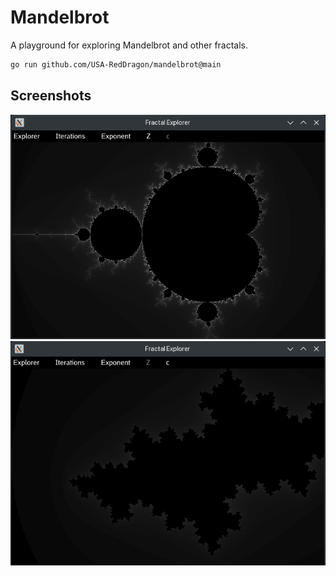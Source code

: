 # Mandelbrot

A playground for exploring Mandelbrot and other fractals.

```bash
go run github.com/USA-RedDragon/mandelbrot@main
```

## Screenshots

![Mandelbrot](./screenshot.png)
![Julia](./screenshot_julia.png)